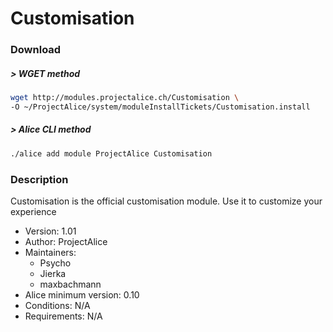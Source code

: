 # Customisation

### Download

##### > WGET method
```bash
wget http://modules.projectalice.ch/Customisation \
-O ~/ProjectAlice/system/moduleInstallTickets/Customisation.install
```

##### > Alice CLI method
```bash
./alice add module ProjectAlice Customisation
```

### Description
Customisation is the official customisation module. Use it to customize your experience

- Version: 1.01
- Author: ProjectAlice
- Maintainers:
  - Psycho
  - Jierka
  - maxbachmann
- Alice minimum version: 0.10
- Conditions: N/A
- Requirements: N/A
